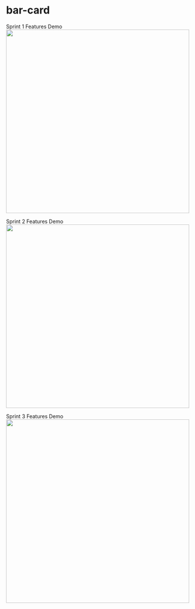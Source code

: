 # bar-card
Sprint 1 Features Demo  
<img src="https://github.com/Barlow1/bar-card/blob/master/demo/BarCardRegistrationDemo.gif" height="500px">

Sprint 2 Features Demo  
<img src="https://github.com/Barlow1/bar-card/blob/master/demo/bar_card_sprint_two_demo.gif" height="500px">

Sprint 3 Features Demo
<img src="https://github.com/Barlow1/bar-card/blob/master/demo/BarCardSprintThreeDemo.giff" height="500px">
